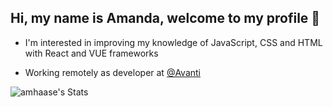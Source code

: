 ## Hi, my name is Amanda, welcome to my profile 👋

- I'm interested in improving my knowledge of JavaScript, CSS and HTML with React and VUE frameworks 

- Working remotely as developer at [@Avanti](https://penseavanti.com.br/ecommerce/)


![amhaase's Stats](https://github-readme-stats.vercel.app/api?username=amhaase&theme=darcula&show_icons=true&hide_border=true&count_private=true)
